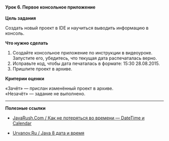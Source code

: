 #### Урок 6. Первое консольное приложение

**Цель задания**

Создать новый проект в IDE и научиться выводить информацию в консоль.

**Что нужно сделать**

1. Создайте консольное приложение по инструкции в видеоуроке. Запустите его, убедитесь, что текущая дата распечаталась верно.
2. Исправьте код, чтобы дата печаталась в формате: 15:30 28.08.2015.
3. Пришлите проект в архиве.

**Критерии оценки**

«Зачёт» — прислан изменённый проект в архиве.  
«Незачёт» — задание не выполнено.  

-------------------------------------------------

**Полезные ссылки**

- [JavaRush.Com / Как не потеряться во времени — DateTime и Calendar](https://javarush.com/groups/posts/1941-kak-ne-poterjatjhsja-vo-vremeni--datetime-i-calendar)

- [Urvanov.Ru / Java 8 дата и время](https://urvanov.ru/2016/06/16/java-8-%D0%B4%D0%B0%D1%82%D0%B0-%D0%B8-%D0%B2%D1%80%D0%B5%D0%BC%D1%8F/)
